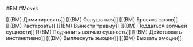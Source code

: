 #BM  #Moves

[[(BM) Доминировать]]
[[(BM) Ослушаться]]
[[(BM) Бросить вызов]]
[[(BM) Растерзать]]
[[(BM) Вынести травму]]
[[(BM) Поддаться волчьей сущности]]
[[(BM) Подчинить волчью сущность]]
[[(BM) Действовать инстинктивно]]
[[(BM) Выплеснуть эмоции]]
[[(BM) Вызвать эмоции]]


